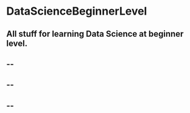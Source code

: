# DataScienceBeginnerLevel
All stuff for learning Data Science at beginner level.
--
--
--
--
--
--
--
